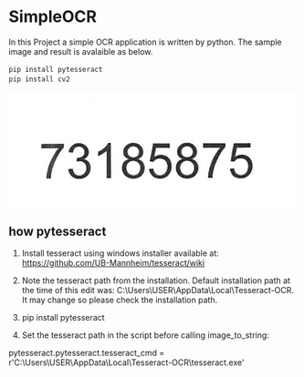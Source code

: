 # SimpleOCR

In this Project a simple OCR application is written by python. The sample image and result is avalaible as below.

```bash
pip install pytesseract 
pip install cv2
```
![alt text](https://github.com/AIAML/SimpleOCR/raw/master/test.png)

## how pytesseract
1. Install tesseract using windows installer available at: https://github.com/UB-Mannheim/tesseract/wiki

2. Note the tesseract path from the installation. Default installation path at the time of this edit was: C:\Users\USER\AppData\Local\Tesseract-OCR. It may change so please check the installation path.

3. pip install pytesseract

4. Set the tesseract path in the script before calling image_to_string:

pytesseract.pytesseract.tesseract_cmd = r'C:\Users\USER\AppData\Local\Tesseract-OCR\tesseract.exe'

